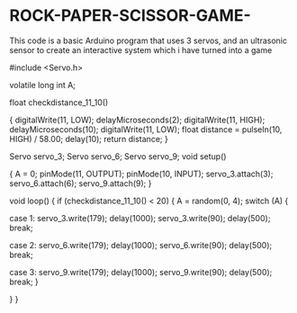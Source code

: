 # ROCK-PAPER-SCISSOR-GAME-
 This code is a basic Arduino program that uses 3 servos, and an ultrasonic sensor to create an interactive system which i have turned into a game


#include <Servo.h>

volatile long int A;

float checkdistance_11_10() 

{
digitalWrite(11, LOW);
delayMicroseconds(2);
digitalWrite(11, HIGH);
delayMicroseconds(10);
digitalWrite(11, LOW);
float distance = pulseIn(10, HIGH) / 58.00;
delay(10);
return distance;
}

Servo servo_3;
Servo servo_6;
Servo servo_9;
void setup()

{
A = 0;
pinMode(11, OUTPUT);
pinMode(10, INPUT);
servo_3.attach(3);
servo_6.attach(6);
servo_9.attach(9);
}

void loop()
{
if (checkdistance_11_10() < 20) {
A = random(0, 4);
switch (A) {

case 1:
servo_3.write(179);
delay(1000);
servo_3.write(90);
delay(500);
break;

case 2:
servo_6.write(179);
delay(1000);
servo_6.write(90);
delay(500);
break;

case 3:
servo_9.write(179);
delay(1000);
servo_9.write(90);
delay(500);
break;
}

}
}

